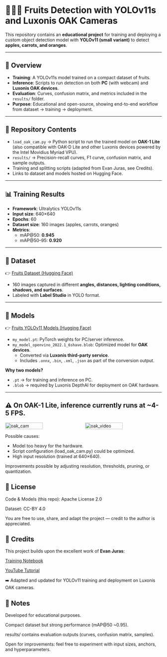 # 🍎🥕🍊 Fruits Detection with YOLOv11s and Luxonis OAK Cameras

This repository contains an **educational project** for training and deploying a custom object detection model with **YOLOv11 (small variant)** to detect **apples, carrots, and oranges**.

---

## 📖 Overview

- **Training**: A YOLOv11s model trained on a compact dataset of fruits.  
- **Inference**: Scripts to run detection on both **PC** (with webcam) and **Luxonis OAK devices**.  
- **Evaluation**: Curves, confusion matrix, and metrics included in the `results/` folder.  
- **Purpose**: Educational and open-source, showing end-to-end workflow from dataset → training → deployment.  

---

## 📂 Repository Contents

- `load_oak_cam.py` → Python script to run the trained model on **OAK-1 Lite** (also compatible with OAK-D Lite and other Luxonis devices powered by the Intel Movidius Myriad VPU).  
- `results/` → Precision-recall curves, F1 curve, confusion matrix, and sample outputs.  
- Training and splitting scripts (adapted from Evan Juras, see Credits).  
- Links to dataset and models hosted on Hugging Face.  
---

## 📊 Training Results

- **Framework**: Ultralytics YOLOv11s  
- **Input size**: 640×640  
- **Epochs**: 60  
- **Dataset size**: 160 images (apples, carrots, oranges)  
- **Metrics**:  
  - mAP@50: **0.945**  
  - mAP@50–95: **0.920**  
---

## 🧾 Dataset

👉 [Fruits Dataset (Hugging Face)](https://huggingface.co/datasets/johnatanvq/fruits-dataset/tree/main)

- 160 images captured in different **angles, distances, lighting conditions, shadows, and surfaces**.  
- Labeled with **Label Studio** in YOLO format.  
---

## 🧠 Models

👉 [Fruits YOLOv11 Models (Hugging Face)](https://huggingface.co/johnatanvq/fruits-yolo-model/tree/main)
- `my_model.pt`: PyTorch weights for PC/server inference.  
- `my_model_openvino_2022.1_6shave.blob`: Optimized model for **OAK devices**.  
  - Converted via **Luxonis third-party service**.  
  - Includes `.onnx`, `.bin`, `.xml`, `.json` as part of the conversion output.  

**Why two models?**  
- `.pt` → for training and inference on PC.  
- `.blob` → required by Luxonis DepthAI for deployment on OAK hardware.  

---
## ⚠️ On OAK-1 Lite, inference currently runs at ~4-5 FPS.

<div style="display: flex; justify-content: space-between;">
  <img src="https://github.com/user-attachments/assets/ce639ee0-cf71-41be-87ac-e1c0893608be" alt="oak_cam" width="49%">
  <img src="https://github.com/user-attachments/assets/8b7d081c-7659-47b4-838a-e4913d2cb022" alt="oak_video" width="49%">
</div>

Possible causes:

<ul>
  <li>Model too heavy for the hardware.</li>
  <li>Script configuration (load_oak_cam.py) could be optimized.</li>
  <li>High input resolution (trained at 640×640).</li>
</ul>

Improvements possible by adjusting resolution, thresholds, pruning, or quantization.

## 📜 License

Code & Models (this repo): Apache License 2.0

Dataset: CC-BY 4.0

You are free to use, share, and adapt the project — credit to the author is appreciated.

## 🙏 Credits

This project builds upon the excellent work of **Evan Juras**:

[Training Notebook](https://colab.research.google.com/github/EdjeElectronics/Train-and-Deploy-YOLO-Models/blob/main/Train_YOLO_Models.ipynb#scrollTo=PooP5Vjsg2Jn)

[YouTube Tutorial](https://www.youtube.com/watch?v=r0RspiLG260)

➡️ Adapted and updated for YOLOv11 training and deployment on Luxonis OAK cameras.

## 📝 Notes

Developed for educational purposes.

Compact dataset but strong performance (mAP@50 ~0.95).

results/ contains evaluation outputs (curves, confusion matrix, samples).

Open for improvements: feel free to experiment with input sizes, anchors, and hyperparameters.
